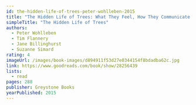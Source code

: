 ```yaml
---
id: the-hidden-life-of-trees-peter-wohlleben-2015
title: "The Hidden Life of Trees: What They Feel, How They Communicate – Discoveries from a Secret World"
simpleTitle: "The Hidden Life of Trees"
authors:
  - Peter Wohlleben
  - Tim Flannery
  - Jane Billinghurst
  - Suzanne Simard
rating: 4
imageUrl: /images/book-images/d894911f53d27e0344154f8bdadba62c.jpg
link: https://www.goodreads.com/book/show/28256439
lists:
  - read
pages: 288
publisher: Greystone Books
yearPublished: 2015
---
```

